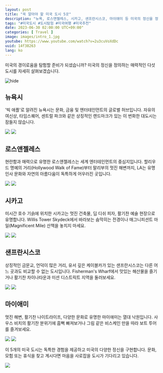 ```yaml
---
layout: post
title: "꼭 알아야 할 미국 도시 5곳"
description: "뉴욕, 로스앤젤레스, 시카고, 샌프란시스코, 마이애미 등 미국의 정신을 정의하는 매혹적인 미국 도시 5곳을 둘러보세요."
tags: "#미국도시 #도시탐험 #미국여행 #미국추천"
date: 2023-06-30 02:00:00 UTC+09:00"
categories: [ Travel ]
image: images/intro_1.jpg
youtube: https://www.youtube.com/watch?v=2u3cuVoXdDc
uuid: 14f38263
lang: ko
---
```


미국의 경이로움을 탐험할 준비가 되셨습니까? 미국의 정신을 정의하는 매력적인 다섯 도시를 자세히 살펴보겠습니다.

![hide](images/intro_1.jpg)


## 뉴욕시
'빅 애플'로 알려진 뉴욕시는 문화, 금융 및 엔터테인먼트의 글로벌 허브입니다. 자유의 여신상, 타임스퀘어, 센트럴 파크와 같은 상징적인 랜드마크가 있는 이 번화한 대도시는 잠들지 않습니다.

![](images/main1_1.jpg)
![](images/main1_2.jpg)


## 로스앤젤레스
현란함과 매력으로 유명한 로스앤젤레스는 세계 엔터테인먼트의 중심지입니다. 할리우드 명예의 거리(Hollywood Walk of Fame)부터 말리부의 멋진 해변까지, LA는 유명 인사 문화와 자연의 아름다움이 독특하게 어우러진 곳입니다.

![](images/main2_1.jpg)
![](images/main2_2.jpg)


## 시카고
미시간 호수 기슭에 위치한 시카고는 멋진 건축물, 딥 디쉬 피자, 활기찬 예술 현장으로 유명합니다. Willis Tower Skydeck에서 바라보는 숨막히는 전경이나 매그니피션트 마일(Magnificent Mile) 산책을 놓치지 마세요.

![](images/main3_1.jpg)
![](images/main3_6.jpg)


## 샌프란시스코
상징적인 금문교, 언덕이 많은 거리, 유서 깊은 케이블카가 있는 샌프란시스코는 다른 어느 곳과도 비교할 수 없는 도시입니다. Fisherman's Wharf에서 ​​맛있는 해산물을 즐기거나 활기찬 차이나타운과 미션 디스트릭트 지역을 둘러보세요.

![](images/main4_1.jpg)
![](images/main4_2.jpg)


## 마이애미
멋진 해변, 활기찬 나이트라이프, 다양한 문화로 유명한 마이애미는 열대 낙원입니다. 사우스 비치의 활기찬 분위기에 흠뻑 빠져보거나 그림 같은 비스케인 만을 따라 보트 투어를 즐겨보세요.

![](images/main5_1.jpg)
![](images/main5_2.jpg)




이 5개의 미국 도시는 독특한 경험을 제공하고 미국의 다양한 정신을 구현합니다. 문화, 모험 또는 휴식을 찾고 계시다면 마음을 사로잡을 도시가 기다리고 있습니다.

![](images/intro_2.jpg)
